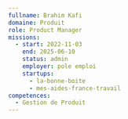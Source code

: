 ```yaml
---
fullname: Brahim Kafi
domaine: Produit
role: Product Manager
missions:
  - start: 2022-11-03
    end: 2025-06-10
    status: admin
    employer: pole emploi
    startups:
      - la-bonne-boite
      - mes-aides-france-travail
competences:
  - Gestion de Produit
---
```

